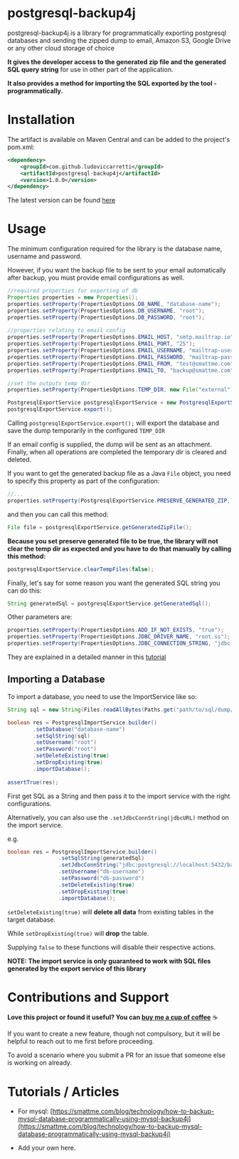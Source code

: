postgresql-backup4j
==============

postgresql-backup4j is a library for programmatically exporting postgresql databases 
and sending the zipped dump to email, Amazon S3, Google Drive or any other cloud storage of choice

**It gives the developer access to the generated zip file and the generated SQL query string**
 for use in other part of the application. 

**It also provides a method for importing the SQL exported by the tool - programmatically.**

Installation
============
The artifact is available on Maven Central and can be added to the project's pom.xml:

```xml
<dependency>
    <groupId>com.github.ludoviccarretti</groupId>
    <artifactId>postgresql-backup4j</artifactId>
    <version>1.0.0</version>
</dependency>
```

The latest version can be found [here](http://search.maven.org/#search%7Cga%7C1%7Cg%3A%22com.github.ludoviccarretti%22%20a%3A%22postgresql-backup4j%22)

Usage
=====
The minimum configuration required for the library is the database name, username and password.

However, if you want the backup file to be sent to your email automatically after backup, you must 
provide email configurations as well.

```java
//required properties for exporting of db
Properties properties = new Properties();
properties.setProperty(PropertiesOptions.DB_NAME, "database-name");
properties.setProperty(PropertiesOptions.DB_USERNAME, "root");
properties.setProperty(PropertiesOptions.DB_PASSWORD, "root");
        
//properties relating to email config
properties.setProperty(PropertiesOptions.EMAIL_HOST, "smtp.mailtrap.io");
properties.setProperty(PropertiesOptions.EMAIL_PORT, "25");
properties.setProperty(PropertiesOptions.EMAIL_USERNAME, "mailtrap-username");
properties.setProperty(PropertiesOptions.EMAIL_PASSWORD, "mailtrap-password");
properties.setProperty(PropertiesOptions.EMAIL_FROM, "test@smattme.com");
properties.setProperty(PropertiesOptions.EMAIL_TO, "backup@smattme.com");

//set the outputs temp dir
properties.setProperty(PropertiesOptions.TEMP_DIR, new File("external").getPath());

PostgresqlExportService postgresqlExportService = new PostgresqlExportService(properties);
postgresqlExportService.export();
```

Calling `postgresqlExportService.export();` will export the database and save the dump temporarily in the configured `TEMP_DIR`

If an email config is supplied, the dump will be sent as an attachment. Finally, when all operations are completed the 
temporary dir is cleared and deleted.

If you want to get the generated backup file as a Java `File` object, you need to specify this property as part of the 
configuration:

```java
//...
properties.setProperty(PostgresqlExportService.PRESERVE_GENERATED_ZIP, "true");
```

and then you can call this method:

```java
File file = postgresqlExportService.getGeneratedZipFile();
```

**Because you set preserve generated file to be true, the library will not clear the temp dir as expected 
and you have to do that manually by calling this method:**

```java
postgresqlExportService.clearTempFiles(false);
```

Finally, let's say for some reason you want the generated SQL string you can do this:

```java
String generatedSql = postgresqlExportService.getGeneratedSql();
```

Other parameters are:

```java
properties.setProperty(PropertiesOptions.ADD_IF_NOT_EXISTS, "true");
properties.setProperty(PropertiesOptions.JDBC_DRIVER_NAME, "root.ss");
properties.setProperty(PropertiesOptions.JDBC_CONNECTION_STRING, "jdbc:postgresql://localhost:5432/database-name");
```

They are explained in a detailed manner in this [tutorial](https://smattme.com/blog/technology/how-to-backup-mysql-database-programmatically-using-mysql-backup4j)

Importing a Database
--------------------
To import a database, you need to use the ImportService like so:

```java
String sql = new String(Files.readAllBytes(Paths.get("path/to/sql/dump/file.sql")));

boolean res = PostgresqlImportService.builder()
        .setDatabase("database-name")
        .setSqlString(sql)
        .setUsername("root")
        .setPassword("root")
        .setDeleteExisting(true)
        .setDropExisting(true)
        .importDatabase();
        
assertTrue(res);
```

First get SQL as a String and then pass it to the import service with the right configurations.

Alternatively, you can also use the `.setJdbcConnString(jdbcURL)` method on the import service.

e.g. 
```java
boolean res = PostgresqlImportService.builder()
                .setSqlString(generatedSql)
                .setJdbcConnString("jdbc:postgresql://localhost:5432/backup4j_test")
                .setUsername("db-username")
                .setPassword("db-password")
                .setDeleteExisting(true)
                .setDropExisting(true)
                .importDatabase();
```

`setDeleteExisting(true)` will **delete all data** from existing tables in the target database. 

While `setDropExisting(true)` will **drop** the table. 

Supplying `false` to these functions will disable their respective actions.


**NOTE: The import service is only guaranteed to work with SQL files generated by the export service of this library**

Contributions and Support
=========================
**Love this project or found it useful? You can [buy me a cup of coffee](http://wallet.ng/pay/ossmatt)** :coffee:

If you want to create a new feature, though not compulsory, but it will be helpful to reach out to me first before proceeding.

To avoid a scenario where you submit a PR for an issue that someone else is working on already.


Tutorials / Articles
====================
- For mysql: [https://smattme.com/blog/technology/how-to-backup-mysql-database-programmatically-using-mysql-backup4j](https://smattme.com/blog/technology/how-to-backup-mysql-database-programmatically-using-mysql-backup4j)

- Add your own here.